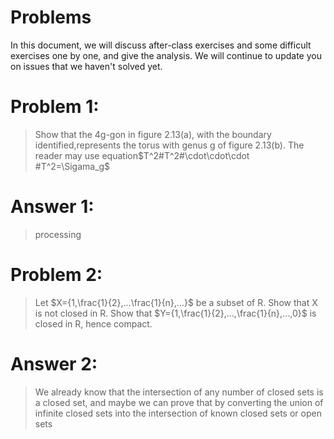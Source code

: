 # Problems
In this document, we will discuss after-class exercises and some difficult exercises one by one, and give the analysis. We will continue to update you on issues that we haven't solved yet.
# Problem 1:
>Show that the 4g-gon in figure 2.13(a), with the boundary identified,represents the torus with genus g of figure 2.13(b). The reader may use equation$T^2#T^2#\cdot\cdot\cdot #T^2=\Sigama_g$
# Answer 1:
>processing
# Problem 2:
>Let $X={1,\frac{1}{2},...\frac{1}{n},...}$ be a subset of R. Show that X is not closed in R. Show that $Y={1,\frac{1}{2},...,\frac{1}{n},...,0}$ is closed in R, hence compact.
# Answer 2:
> We already know that the intersection of any number of closed sets is a closed set, and maybe we can prove that by converting the union of infinite closed sets into the intersection of known closed sets or open sets
